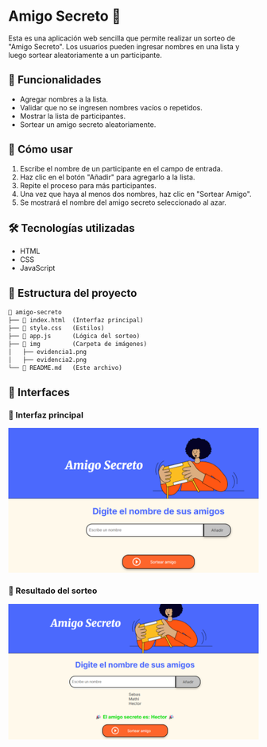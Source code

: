 # Amigo Secreto 🎁

Esta es una aplicación web sencilla que permite realizar un sorteo de "Amigo Secreto". Los usuarios pueden ingresar nombres en una lista y luego sortear aleatoriamente a un participante.

## 📌 Funcionalidades
- Agregar nombres a la lista.
- Validar que no se ingresen nombres vacíos o repetidos.
- Mostrar la lista de participantes.
- Sortear un amigo secreto aleatoriamente.

## 🚀 Cómo usar
1. Escribe el nombre de un participante en el campo de entrada.
2. Haz clic en el botón "Añadir" para agregarlo a la lista.
3. Repite el proceso para más participantes.
4. Una vez que haya al menos dos nombres, haz clic en "Sortear Amigo".
5. Se mostrará el nombre del amigo secreto seleccionado al azar.

## 🛠️ Tecnologías utilizadas
- HTML
- CSS
- JavaScript

## 📂 Estructura del proyecto
```
📂 amigo-secreto
├── 📄 index.html  (Interfaz principal)
├── 📄 style.css   (Estilos)
├── 📄 app.js      (Lógica del sorteo)
├── 📂 img         (Carpeta de imágenes)
│   ├── evidencia1.png
│   ├── evidencia2.png
└── 📄 README.md   (Este archivo)
```

## 📸 Interfaces
### 📌 Interfaz principal
![Evidencia 1](img/evidencia2.png)

### 📌 Resultado del sorteo
![Evidencia 2](img/evidencia1.png)



